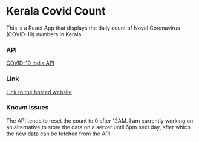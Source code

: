 # Kerala Covid Count

This is a React App that displays the daily count of Novel Coronavirus (COVID-19) numbers in Kerala.

### API
[COVID-19 India API](https://api.covid19india.org/)

### Link
[Link to the hosted website](https://kerala-covid-count.web.app/)

### Known issues
The API tends to reset the count to 0 after 12AM. I am currently working on an alternative to store the data on a server until 6pm next day, after which the new data can be fetched from the API.